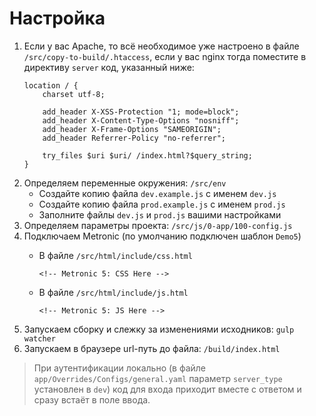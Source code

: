 # Настройка
1. Если у вас Apache, то всё необходимое уже настроено в файле `/src/copy-to-build/.htaccess`, если у вас nginx тогда поместите в директиву `server` код, указанный ниже:
    ```nginx
    location / {
        charset utf-8;

        add_header X-XSS-Protection "1; mode=block";
        add_header X-Content-Type-Options "nosniff";
        add_header X-Frame-Options "SAMEORIGIN";
        add_header Referrer-Policy "no-referrer";

        try_files $uri $uri/ /index.html?$query_string;
    }
    ```
2. Определяем переменные окружения: `/src/env`
    - Создайте копию файла `dev.example.js` с именем `dev.js`
    - Создайте копию файла `prod.example.js` с именем `prod.js`
    - Заполните файлы `dev.js` и `prod.js` вашими настройками
3. Определяем параметры проекта: `/src/js/0-app/100-config.js`
4. Подключаем Metronic (по умолчанию подключен шаблон `Demo5`)
    - В файле `/src/html/include/css.html`

        `<!-- Metronic 5: CSS Here -->`
    - В файле `/src/html/include/js.html`

        `<!-- Metronic 5: JS Here -->`
5. Запускаем сборку и слежку за изменениями исходников: `gulp watcher`
6. Запускаем в браузере url-путь до файла: `/build/index.html`

> При аутентификации локально (в файле `app/Overrides/Configs/general.yaml` параметр `server_type` установлен в `dev`) код для входа приходит вместе с ответом и сразу встаёт в поле ввода.